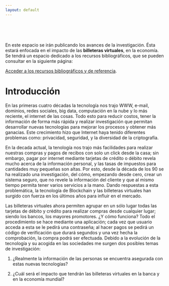 ```yaml
---
layout: default
---
```

<br><br><br>

En este espacio se irán publicando los avances de la investigación. Ésta estará enfocada en el impacto de las **billeteras virtuales**,
en la economía. Se tendrá un espacio dedicado a los recursos bibliográficos, que se pueden consultar en la siguiente página:

[Acceder a los recursos bibliográficos y de referencia](text_resources).

# Introducción

En las primeras cuatro décadas la tecnología nos trajo WWW, e-mail, dominios, redes sociales, big data, computación en la nube y lo más reciente, el internet de las cosas. Todo esto para reducir costos, tener la información de forma más rápida y realizar investigación que permitan desarrollar nuevas tecnologías para mejorar los procesos y obtener más ganacias. Este crecimiento hizo que Internet haya tenido diferentes problemas como: privacidad, seguridad, y la diversidad de la criptografía.

En la decada actual, la tenología nos trajo más facilidades para realizar nuestras compras y pagos de recibos con solo un click desde la casa; sin embargo, pagar por internet mediante tarjetas de crédito o débito revela mucho acerca de la información personal, y las tasas de impuestos para cantidades muy pequeñas son altas. Por esto, desde la década de los 90 se ha realizado una investigación, del cómo, empezando desde cero, crear un sistema seguro, que no revele la información del cliente y que al mismo tiempo permita tener varios servicios a la mano. Dando respuestas a esta problemática, la tecnología de Blockchain y las billeteras virtuales han surgido con fuerza en los últimos años para influir en el mercado.

Las billeteras virtuales ahora permiten agrupar en un sólo lugar todas las tarjetas de débito y crédito para realizar compras desde cualquier lugar; siendo los bancos, los mayores promotores. ¿Y cómo funciona? Todo el procedimiento se hace mediante una aplicación; cada vez que usuario acceda a esta se le pedirá una contraseña; al hacer pagos se pedirá un código de verificación que durará segundos y una vez hecha la comprobación, la compra podrá ser efectuada. Debido a la evolución de la tecnología y su acogida en las sociedades me surgen dos posibles temas de investigación:

1. ¿Realmente la información de las personas se encuentra asegurada con estas nuevas tecnologías?

2. ¿Cuál será el impacto que tendrán las billeteras virtuales en la banca y en la economía mundial?
